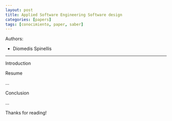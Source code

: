 ```yaml
---
layout: post
title: Applied Software Engineering Software design
categories: [papers]
tags: [conocimiento, paper, saber]
---
```


<!--Resumen-->

Authors:

- Diomedis Spinellis

---
<!--more-->

Introduction


Resume

...

Conclusion

...
  
Thanks for reading!
